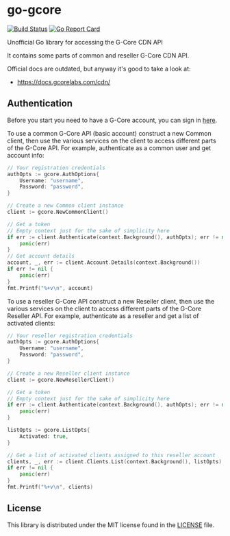 # go-gcore
[![Build Status](https://travis-ci.org/dstdfx/go-gcore.svg?branch=master)](https://travis-ci.org/dstdfx/go-gcore)
[![Go Report Card](https://goreportcard.com/badge/github.com/dstdfx/go-gcore)](https://goreportcard.com/report/github.com/dstdfx/go-gcore)

Unofficial Go library for accessing the G-Core CDN API

It contains some parts of common and reseller G-Core CDN API.

Official docs are outdated, but anyway it's good to take a look at:
- https://docs.gcorelabs.com/cdn/

## Authentication ##

Before you start you need to have a G-Core account, you can sign in [here](https://gcorelabs.com).

To use a common G-Core API (basic account) construct a new Common client, then use the various services on the client to
access different parts of the G-Core API. For example, authenticate as a common user and get account info:

```go
// Your registration credentials
authOpts := gcore.AuthOptions{
    Username: "username",
    Password: "password",
}

// Create a new Common client instance
client := gcore.NewCommonClient()

// Get a token
// Empty context just for the sake of simplicity here
if err := client.Authenticate(context.Background(), authOpts); err != nil {
    panic(err)
}
// Get account details
account, _, err := client.Account.Details(context.Background())
if err != nil {
    panic(err)
}
fmt.Printf("%+v\n", account)
```

To use a reseller G-Core API  construct a new Reseller client, then use the various services on the client to
access different parts of the G-Core Reseller API. For example, authenticate as a reseller and get a list of activated clients:

```go
// Your reseller registration credentials
authOpts := gcore.AuthOptions{
    Username: "username",
    Password: "password",
}

// Create a new Reseller client instance
client := gcore.NewResellerClient()

// Get a token
// Empty context just for the sake of simplicity here
if err := client.Authenticate(context.Background(), authOpts); err != nil {
    panic(err)
}

listOpts := gcore.ListOpts{
    Activated: true,
}

// Get a list of activated clients assigned to this reseller account
clients, _, err := client.Clients.List(context.Background(), listOpts)
if err != nil {
    panic(err)
}
fmt.Printf("%+v\n", clients)
```


## License ##
This library is distributed under the MIT license found in the [LICENSE](./LICENSE) file.

